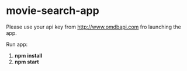 # movie-search-app
Please use your api key from http://www.omdbapi.com fro launching the app.

Run app:
1. **npm install**
2. **npm start**
